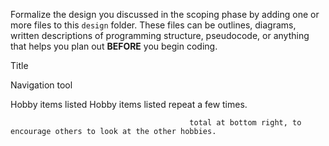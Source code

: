 Formalize the design you discussed in the scoping phase by adding one or more files to this `design` folder. These files can be outlines, diagrams, written descriptions of programming structure, pseudocode, or anything that helps you plan out **BEFORE** you begin coding.

Title

Navigation tool

Hobby
  items listed
Hobby
  items listed
repeat a few times.

                                            total at bottom right, to encourage others to look at the other hobbies.
